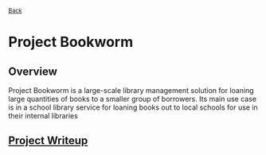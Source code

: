 <sup> [Back](.) </sup>
# Project Bookworm

## Overview
Project Bookworm is a large-scale library management solution for loaning large
quantities of books to a smaller group of borrowers.
Its main use case is in a school library service for loaning books out to local
schools for use in their internal libraries

## [Project Writeup](Project-Bookworm/writeup.md)
